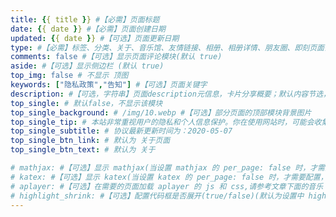 ```yaml
---
title: {{ title }} #【必需】页面标题
date: {{ date }} #【必需】页面创建日期
updated: {{ date }} #【可选】页面更新日期
type: #【必需】标签、分类、关于、音乐馆、友情链接、相册、相册详情、朋友圈、即刻页面需要配置
comments: false #【可选】显示页面评论模块(默认 true)
aside: #【可选】显示侧边栏 (默认 true)
top_img: false # 不显示 顶图
keywords: ["隐私政策","告知"] #【可选】页面关键字
description: #【可选，字符串】页面description元信息，卡片分享概要；默认内容节选，页面标题，或站点description
top_single: # 默认false，不显示该模块
top_single_background: # /img/10.webp #【可选】部分页面的顶部模块背景图片
top_single_tip: # 本站非常重视用户的隐私和个人信息保护。你在使用网站时，可能会收集和使用你的相关信息。通过《隐私政策》向你说明在你访问网站时，如何收集、使用、保存、共享和转让这些信息。
top_single_subtitle: # 协议最新更新时间为：2020-05-07
top_single_btn_link: # 默认为 关于页面
top_single_btn_text: # 默认为 关于

# mathjax: #【可选】显示 mathjax(当设置 mathjax 的 per_page: false 时，才需要配置，默认 false)
# katex: #【可选】显示 katex(当设置 katex 的 per_page: false 时，才需要配置，默认 false)
# aplayer: #【可选】在需要的页面加载 aplayer 的 js 和 css,请参考文章下面的音乐 配置
# highlight_shrink: #【可选】配置代码框是否展开(true/false)(默认为设置中 highlight_shrink 的配置)
---
```


